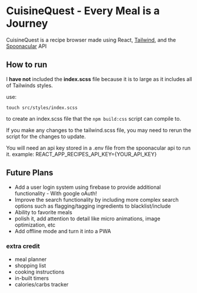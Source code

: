 # CuisineQuest - Every Meal is a Journey

CuisineQuest is a recipe browser made using React, [Tailwind](https://tailwindcss.com/), and the [Spoonacular](https://spoonacular.com/food-api) API

## How to run

I **have not** included the **index.scss** file because it is to large as it includes all of Tailwinds styles.

use:

`touch src/styles/index.scss`

to create an index.scss file that the `npm build:css` script can compile to.

If you make any changes to the tailwind.scss file, you may need to rerun the script for the changes to update.

You will need an api key stored in a .env file from the spoonacular api to run it.
example: REACT_APP_RECIPES_API_KEY={YOUR_API_KEY}

## Future Plans
- Add a user login system using firebase to provide additional functionality - With google oAuth!
- Improve the search functionality by including more complex search options such as flagging/tagging ingredients to blacklist/include
- Ability to favorite meals
- polish it, add attention to detail like micro animations, image optimization, etc
- Add offline mode and turn it into a PWA

### extra credit
- meal planner
- shopping list
- cooking instructions
- in-built timers
- calories/carbs tracker
